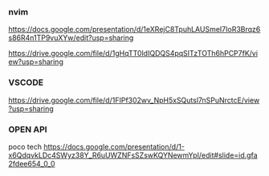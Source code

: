 
### nvim
https://docs.google.com/presentation/d/1eXRejC8TpuhLAUSmeI7IoR3Brqz6s86R4n1TP9vuXYw/edit?usp=sharing

https://drive.google.com/file/d/1gHqTT0ldIQDQS4pqSITzTOTh6hPCP7fK/view?usp=sharing

### VSCODE
https://drive.google.com/file/d/1FIPf302wv_NpH5xSQutsl7nSPuNrctcE/view?usp=sharing


### OPEN API
poco tech
https://docs.google.com/presentation/d/1-x6QdqvkLDc4SWyz38Y_R6uUWZNFsSZswKQYNewmYpI/edit#slide=id.gfa2fdee654_0_0
